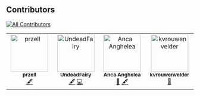 ## Contributors
[![All Contributors](https://img.shields.io/github/all-contributors/EO-College/cubes-and-clouds?color=ee8449&style=flat-square)](#contributors-)

<!-- ALL-CONTRIBUTORS-LIST:START - Do not remove or modify this section -->
<!-- prettier-ignore-start -->
<!-- markdownlint-disable -->
<table>
  <tbody>
    <tr>
      <td align="center" valign="top" width="14.28%"><a href="https://www.bolzanor.eu/"><img src="https://avatars.githubusercontent.com/u/51962348?v=4?s=100" width="100px;" alt="przell"/><br /><sub><b>przell</b></sub></a><br /><a href="#content-przell" title="Content">🖋</a></td>
      <td align="center" valign="top" width="14.28%"><a href="https://github.com/UndeadFairy"><img src="https://avatars.githubusercontent.com/u/18370061?v=4?s=100" width="100px;" alt="UndeadFairy"/><br /><sub><b>UndeadFairy</b></sub></a><br /><a href="#content-UndeadFairy" title="Content">🖋</a> <a href="https://github.com/EO-College/cubes-and-clouds/commits?author=UndeadFairy" title="Code">💻</a></td>
      <td align="center" valign="top" width="14.28%"><a href="https://eo4society.esa.int"><img src="https://avatars.githubusercontent.com/u/35488732?v=4?s=100" width="100px;" alt="Anca Anghelea"/><br /><sub><b>Anca Anghelea</b></sub></a><br /><a href="https://github.com/EO-College/cubes-and-clouds/pulls?q=is%3Apr+reviewed-by%3Aaapopescu" title="Reviewed Pull Requests">👀</a> <a href="#content-aapopescu" title="Content">🖋</a></td>
      <td align="center" valign="top" width="14.28%"><a href="https://github.com/kvrouwenvelder"><img src="https://avatars.githubusercontent.com/u/113625013?v=4?s=100" width="100px;" alt="kvrouwenvelder"/><br /><sub><b>kvrouwenvelder</b></sub></a><br /><a href="https://github.com/EO-College/cubes-and-clouds/pulls?q=is%3Apr+reviewed-by%3Akvrouwenvelder" title="Reviewed Pull Requests">👀</a></td>
    </tr>
  </tbody>
</table>

<!-- markdownlint-restore -->
<!-- prettier-ignore-end -->

<!-- ALL-CONTRIBUTORS-LIST:END -->
